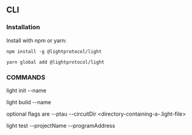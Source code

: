 ## CLI

### Installation

Install with npm or yarn:

```
npm install -g @lightprotocol/light
```

```
yarn global add @lightprotocol/light
```

### COMMANDS

light init --name <project-name>

light build --name <project-name>

  optional flags are --ptau <ptau-parameter> --circuitDir <directory-containing-a-.light-file>

light test --projectName <project-name> --programAddress <program-address>


